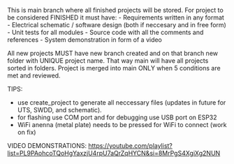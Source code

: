 This is main branch where all finished projects will be stored. 
For project to be considered FINISHED it must have: - Requirements written in any format
                                                    - Electrical schematic / software design (both if neccesary and in free form)
                                                    - Unit tests for all modules
                                                    - Source code with all the comments and references
                                                    - System demonstration in form of a video

All new projects MUST have new branch created and on that branch new folder with UNIQUE project name. That way main will have all projects sorted in folders.
Project is merged into main ONLY when 5 conditions are met and reviewed.

TIPS:
- use create_project to generate all neccessary files (updates in future for UTS, SWDD, and schematic).
- for flashing use COM port and for debugging use USB port on ESP32
- WiFi anenna (metal plate) needs to be pressed for WiFi to connect (work on fix)

VIDEO DEMONSTRATIONS:
https://youtube.com/playlist?list=PL9PAohcoTQoHgYaxzjU4rpU7aQrZqHYCN&si=8MrPgS4XgiXg2NUN
